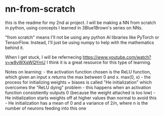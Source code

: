 # nn-from-scratch

this is the readme for my 2nd ai project. I will be making a NN from scratch in python, using concepts I learned in 3Blue1Brown's series on NNs. 

"from scratch" means I'll not be using any python AI libraries like PyTorch or TensorFlow. Instead, I'll just be using numpy to help with the mathematics behind it.

When I get stuck, I will be refernecing https://www.youtube.com/watch?v=w8yWXqWQYmU I think it is a great resource for this type of learning.

Notes on learning:
    - the activation function chosen is the ReLU function, which given an input x returns the max between 0 and x. max(0, x)
    - the process for initializing weights + biases is called "He initialization" which overcomes the "ReLU dying" problem
        - this happens when an activation function consistiently outputs 0 (because the weight attached is too low) 
        - He initialization starts weights off at higher values than normal to avoid this
        - He initialization has a mean of 0 and a variance of 2/n, where n is the number of neurons feeding into this one
